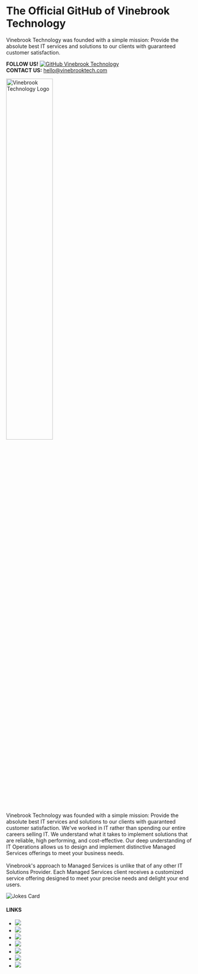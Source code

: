 # The Official GitHub of Vinebrook Technology

Vinebrook Technology was founded with a simple mission: Provide the absolute best IT services and solutions to our clients with guaranteed customer satisfaction.

__FOLLOW US!__ [![GitHub Vinebrook Technology](https://img.shields.io/github/followers/Vinebrook-Technology?label=follow&style=social)](https://github.com/Vinebrook-Technology)
<br>
__CONTACT US:__ <hello@vinebrooktech.com> <br>

<a href="https://www.vinebrooktechnology.com/">
    <img alt="Vinebrook Technology Logo" src="https://static.wixstatic.com/media/1f220e_2dc1a61fff774a94a1d2f0b4c7f66dea~mv2.png/v1/fill/w_762,h_476,al_c,q_90,usm_0.66_1.00_0.01,enc_auto/Vinebrook%20Technology-Final-02.png" width=50%></a> <br>
<br>

Vinebrook Technology was founded with a simple mission: Provide the absolute best IT services and solutions to our clients with guaranteed customer satisfaction.
We've worked in IT rather than spending our entire careers selling IT. We understand what it takes to implement solutions that are reliable, high performing, and cost-effective. Our deep understanding of IT Operations allows us to design and implement distinctive Managed Services offerings to meet your business needs.<br>
<br>
Vinebrook's approach to Managed Services is unlike that of any other IT Solutions Provider. Each Managed Services client receives a customized service offering designed to meet your precise needs and delight your end users.

![Jokes Card](https://readme-jokes.vercel.app/api?theme=radical)

#### LINKS
- [![](https://img.shields.io/badge/Vinebrook%20Technology-Site-black)](https://www.vinebrooktechnology.com/)
- [![](https://img.shields.io/badge/Vinebrook%20Technology-LinkedIn-lightblue)](https://www.linkedin.com/company/vinebrooktech)
- [![](https://img.shields.io/badge/Vinebrook%20Technology-Facebook-darkblue)](https://www.facebook.com/vinebrooktech)
- [![](https://img.shields.io/badge/Vinebrook%20Technology-Twitter-white)](https://www.twitter.com/vinebrooktech)
- [![](https://img.shields.io/badge/Vinebrook%20Technology-GitHub-lightgray)](https://github.com/Vinebrook-Technology)
- [![](https://img.shields.io/badge/Vinebrook%20Technology-YouTube-red)](https://www.youtube.com/channel/UC0X8N3YZbIQoDZO2vhaptCA)
- [![](https://img.shields.io/badge/Vinebrook%20Technology-Instagram-yellow)](https://www.instagram.com/vinebrooktech)
